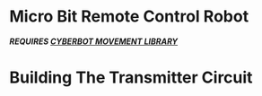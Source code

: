 # Micro Bit Remote Control Robot

***REQUIRES [CYBERBOT MOVEMENT LIBRARY](https://www.parallax.com/package/cyberbot-library-python/)***

# Building The Transmitter Circuit

